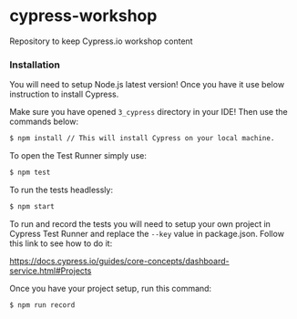 # cypress-workshop
Repository to keep Cypress.io workshop content

### Installation

You will need to setup Node.js latest version!
Once you have it use below instruction to install Cypress.

Make sure you have opened `3_cypress` directory in your IDE!
Then use the commands below:
```sh
$ npm install // This will install Cypress on your local machine.
```
To open the Test Runner simply use:
```sh
$ npm test
```
To run the tests headlessly:
```sh
$ npm start
```
To run and record the tests you will need to setup your own project in Cypress Test Runner and replace the `--key` value in package.json.
Follow this link to see how to do it:

https://docs.cypress.io/guides/core-concepts/dashboard-service.html#Projects

Once you have your project setup, run this command:
```sh
$ npm run record
```
